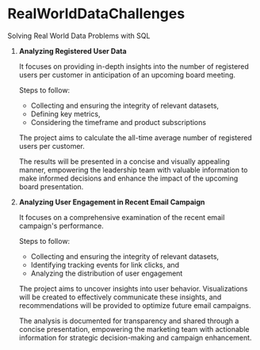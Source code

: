 # RealWorldDataChallenges
Solving Real World Data Problems with SQL
1. **Analyzing Registered User Data**

   It focuses on providing in-depth insights into the number of registered users per customer in anticipation of an upcoming board meeting.

   Steps to follow:
    - Collecting and ensuring the integrity of relevant datasets,
    - Defining key metrics, 
    - Considering the timeframe and product subscriptions

   The project aims to calculate the all-time average number of registered users per customer. ``` ```

   The results will be presented in a concise and visually appealing manner, empowering the leadership team with valuable information to make informed decisions and enhance the impact of the upcoming board presentation.

2. **Analyzing User Engagement in Recent Email Campaign**

   It focuses on a comprehensive examination of the recent email campaign's performance.

   Steps to follow:
   - Collecting and ensuring the integrity of relevant datasets,
   - Identifying tracking events for link clicks, and
   - Analyzing the distribution of user engagement

   The project aims to uncover insights into user behavior. Visualizations will be created to effectively communicate these insights, and recommendations will be provided to optimize future email campaigns.

   The analysis is documented for transparency and shared through a concise presentation, empowering the marketing team with actionable information for strategic decision-making and campaign enhancement.


